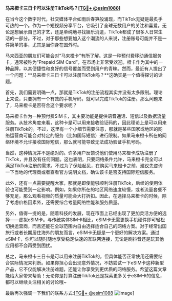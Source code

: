 **马来橙卡三日卡可以注册TikTok吗？[[TG💪+ @esim1088](https://t.me/s/esim1088)]**

在当今这个数字时代，社交媒体平台如雨后春笋般涌现，而TikTok无疑是最炙手可热的一个。作为一个短视频分享平台，它吸引了全球无数用户的关注和喜爱。无论是想展示自己的才艺，还是单纯地寻找娱乐消遣，TikTok都成了很多人日常生活的一部分。不过，对于那些想要加入这个潮流的人来说，注册账号可能并不是一件简单的事，尤其是当你身在国外时。

马来西亚的朋友们可能会对“马来橙卡”有所了解。这是一种预付费移动通信服务卡，通常被称为“Prepaid SIM Card”，在市场上非常受欢迎。橙卡作为其中的一种品牌，以其便捷性和良好的信号覆盖而受到用户的青睐。然而，最近有人提出了一个问题：**马来橙卡三日卡可以注册TikTok吗？**这确实是一个值得探讨的话题。

首先，我们需要明确一点，那就是TikTok的注册流程其实并没有太多限制。理论上来说，只要拥有一个有效的手机号码，就可以完成TikTok的注册。那么问题来了，马来橙卡是否符合这个要求呢？

马来橙卡作为一种预付费SIM卡，其主要功能是提供语音通话、短信以及数据流量服务。从技术角度来看，这种卡是可以用来接收验证码的，因此理论上是可以用来注册TikTok的。不过，这里有一个小细节需要注意，那就是某些国家或地区的网络运营商可能会对特定的服务（比如国际短信）进行限制。如果马来橙卡所在的网络环境不允许接收国际短信，那么就可能导致无法成功验证手机号码。

当然，这种情况并不是绝对的。许多用户反馈说他们使用马来橙卡成功注册了TikTok，并且没有任何问题。这也表明，只要网络条件允许，马来橙卡完全可以满足TikTok注册的需求。不过为了保险起见，在购买马来橙卡之前，建议先咨询一下当地的代理商或者查看官方说明文档，确认该卡是否支持国际短信服务。

此外，还有一点需要提醒大家，那就是即使能够顺利注册TikTok，后续的使用体验也可能受到一定影响。例如，如果你所在的地区网络速度较慢，或者流量套餐不够充足，那么观看视频的质量可能会大打折扣。因此，在选择马来橙卡的时候，除了考虑价格因素外，还需要综合考量网络性能和服务质量。

另外，值得一提的是，随着科技的发展，现在市面上已经出现了更加灵活方便的选择——虚拟eSIM卡。与传统实体SIM卡相比，eSIM卡无需更换手机硬件即可轻松切换运营商，而且还能在全球范围内自由选择适合自己的网络方案。对于经常出国旅行或者长期居住海外的朋友而言，eSIM卡无疑是一个更好的解决方案。通过eSIM卡，你可以随时随地享受稳定快速的互联网连接，无论是刷抖音还是玩其他应用都不会再受到困扰。

总之，马来橙卡三日卡是可以用来注册TikTok的，但具体能否正常使用还需要结合实际情况来判断。如果你担心会出现意外情况，不妨尝试一下eSIM卡这种新型产品，它不仅能解决注册难题，还能让你享受到更优质的网络服务。希望这篇文章能给大家带来帮助！无论你是打算注册TikTok还是探索更多关于eSIM卡的信息，都可以继续关注相关的讨论哦~

最后再次强调一下我们的联系方式:[[TG💪+ @esim1088](https://t.me/s/esim1088) ![Image](https://i.postimg.cc/4NQfJmqS/Snipaste-2025-05-13-00-14-12.png)]